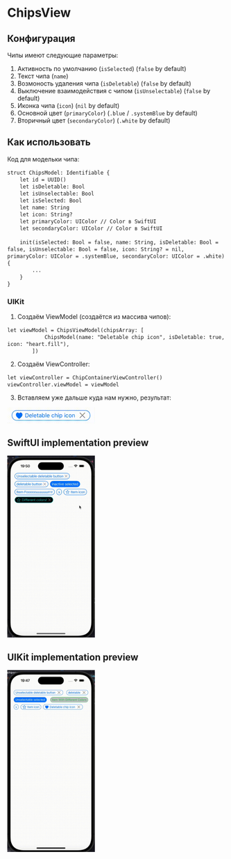 # ChipsView

## Конфигурация

Чипы имеют следующие параметры:
1. Активность по умолчанию (`isSelected`) (`false` by default)
2. Текст чипа (`name`)
3. Возмоность удаления чипа (`isDeletable`) (`false` by default)
4. Выключение взаимодействия с чипом (`isUnselectable`) (`false` by default)
5. Иконка чипа (`icon`) (`nil` by default)
6. Основной цвет (`primaryColor`) (`.blue` / `.systemBlue` by default)
7. Вторичный цвет (`secondaryColor`) (`.white` by default)

## Как использовать

Код для модельки чипа:
```
struct ChipsModel: Identifiable {
    let id = UUID()
    let isDeletable: Bool
    let isUnselectable: Bool
    let isSelected: Bool
    let name: String
    let icon: String?
    let primaryColor: UIColor // Color в SwiftUI
    let secondaryColor: UIColor // Color в SwiftUI
    
    init(isSelected: Bool = false, name: String, isDeletable: Bool = false, isUnselectable: Bool = false, icon: String? = nil, primaryColor: UIColor = .systemBlue, secondaryColor: UIColor = .white) {
        ...
    }
}
```

### UIKit
1. Создаём ViewModel (создаётся из массива чипов):
```
let viewModel = ChipsViewModel(chipsArray: [
            ChipsModel(name: "Deletable chip icon", isDeletable: true, icon: "heart.fill"),
        ])
```
2. Создаём ViewController:
```
let viewController = ChipContainerViewController()
viewController.viewModel = viewModel
```
3. Вставляем уже дальше куда нам нужно, результат:
<img src="https://github.com/1rlan/DesignSystemHSE/blob/NikitaShubin_ChipsElement/uikit_chip.gif" width="40%" height="40%"/>



## SwiftUI implementation preview
<img src="https://github.com/1rlan/DesignSystemHSE/blob/NikitaShubin_ChipsElement/swiftui.gif" width="40%" height="40%"/>

## UIKit implementation preview
<img src="https://github.com/1rlan/DesignSystemHSE/blob/NikitaShubin_ChipsElement/uikit.gif" width="40%" height="40%"/>

